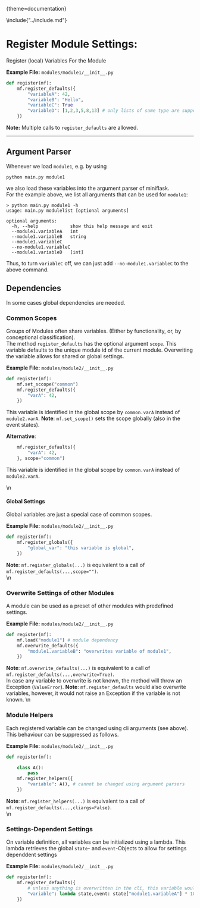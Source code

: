 {theme=documentation}

\include{"../include.md"}

# Register Module Settings:
Register (local) Variables For the Module

**Example File:** `modules/module1/__init__.py`
```python
def register(mf):
    mf.register_defaults({
        "variableA": 42,
        "variableB": "Hello",
        "variableC": True
        "variableD": [1,2,3,5,8,13] # only lists of same type are supported
    })
```

**Note:** Multiple calls to `register_defaults` are allowed.

---

## Argument Parser
Whenever we load `module1`, e.g. by using 
```shell
python main.py module1
```
we also load these variables into the argument parser of miniflask.  
For the example above, we list all arguments that can be used for `module1`:
```shell
> python main.py module1 -h
usage: main.py modulelist [optional arguments]

optional arguments:
  -h, --help            show this help message and exit
  --module1.variableA 	int
  --module1.variableB 	string
  --module1.variableC
  --no-module1.variableC
  --module1.variableD	[int]
```

Thus, to turn `variableC` off, we can just add `--no-module1.variableC` to the above command.

## Dependencies
In some cases global dependencies are needed.  


### Common Scopes
Groups of Modules often share variables. (Either by functionality, or, by conceptional classification).  
The method `register_defaults` has the optional argument `scope`. This variable defaults to the unique module id of the current module.
Overwriting the variable allows for shared or global settings.

**Example File:** `modules/module2/__init__.py`
```python
def register(mf):
    mf.set_sccope("common")
    mf.register_defaults({
        "varA": 42,
    })
```
This variable is identified in the global scope by `common.varA` instead of `module2.varA`.
**Note**: `mf.set_scope()` sets the scope globally (also in the event states).

**Alternative**:
```python
    mf.register_defaults({
        "varA": 42,
    }, scope="common")
```
This variable is identified in the global scope by `common.varA` instead of `module2.varA`.

\n



#### Global Settings
Global variables are just a special case of common scopes.

**Example File:** `modules/module2/__init__.py`
```python
def register(mf):
    mf.register_globals({
        "global_var": "this variable is global",
    })
```

**Note**: `mf.register_globals(...)` is equivalent to a call of `mf.register_defaults(...,scope="")`.  
\n



### Overwrite Settings of other Modules
A module can be used as a preset of other modules with predefined settings.  

**Example File:** `modules/module2/__init__.py`
```python
def register(mf):
    mf.load("module1") # module dependency
    mf.overwrite_defaults({
        "module1.variableB": "overwrites variable of module1",
    })
```

**Note**: `mf.overwrite_defaults(...)` is equivalent to a call of `mf.register_defaults(...,overwrite=True)`.  
In case any variable to overwrite is not known, the method will throw an Exception (`ValueError`).
**Note**: `mf.register_defaults` would also overwrite variables, however, it would not raise an Exception if the variable is not known.
\n


### Module Helpers
Each registered variable can be changed using cli arguments (see above). This behaviour can be suppressed as follows.

**Example File:** `modules/module2/__init__.py`
```python
def register(mf):

    class A():
        pass
    mf.register_helpers({
        "variable": A(), # cannot be changed using argument parsers
    })
```

**Note**: `mf.register_helpers(...)` is equivalent to a call of `mf.register_defaults(...,cliargs=False)`.  
\n


### Settings-Dependent Settings
On variable definition, all variables can be initialized using a lambda. This lambda retrieves the global `state`- and `event`-Objects to allow for settings dependdent settings

**Example File:** `modules/module2/__init__.py`
```python
def register(mf):
    mf.register_defaults({
        # unless anything is overwritten in the cli, this variable would be 420
        "variable": lambda state,event: state["module1.variableA"] * 10
    })
```
